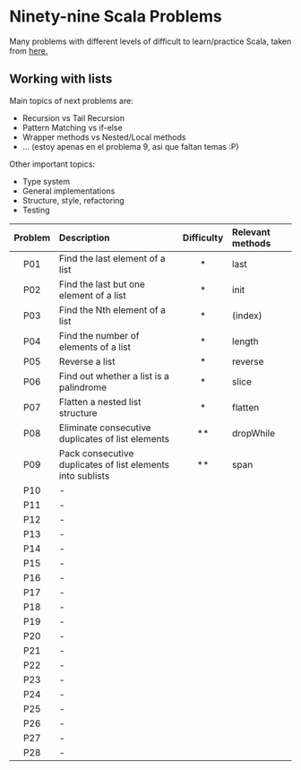# Ninety-nine Scala Problems
Many problems with different levels of difficult to learn/practice Scala, taken from [here.](http://aperiodic.net/phil/scala/s-99/)

## Working with lists
Main topics of next problems are:
* Recursion vs Tail Recursion
* Pattern Matching vs if-else
* Wrapper methods vs Nested/Local methods
* ... (estoy apenas en el problema 9, asi que faltan temas :P)

Other important topics:
* Type system
* General implementations
* Structure, style, refactoring
* Testing

| Problem | Description                                                | Difficulty | Relevant methods |
| :-----: | :--------------------------------------------------------- | :--------: | :--------------- |
| P01     | Find the last element of a list                            | *          | last             |
| P02     | Find the last but one element of a list                    | *          | init             |
| P03     | Find the Nth element of a list                             | *          | (index)          |
| P04     | Find the number of elements of a list                      | *          | length           |
| P05     | Reverse a list                                             | *          | reverse          |
| P06     | Find out whether a list is a palindrome                    | *          | slice            |
| P07     | Flatten a nested list structure                            | *          | flatten          |
| P08     | Eliminate consecutive duplicates of list elements          | **         | dropWhile        |
| P09     | Pack consecutive duplicates of list elements into sublists | **         | span             |
| P10     | -                                                          |            |                  |
| P11     | -                                                          |            |                  |
| P12     | -                                                          |            |                  |
| P13     | -                                                          |            |                  |
| P14     | -                                                          |            |                  |
| P15     | -                                                          |            |                  |
| P16     | -                                                          |            |                  |
| P17     | -                                                          |            |                  |
| P18     | -                                                          |            |                  |
| P19     | -                                                          |            |                  |
| P20     | -                                                          |            |                  |
| P21     | -                                                          |            |                  |
| P22     | -                                                          |            |                  |
| P23     | -                                                          |            |                  |
| P24     | -                                                          |            |                  |
| P25     | -                                                          |            |                  |
| P26     | -                                                          |            |                  |
| P27     | -                                                          |            |                  |
| P28     | -                                                          |            |                  |

